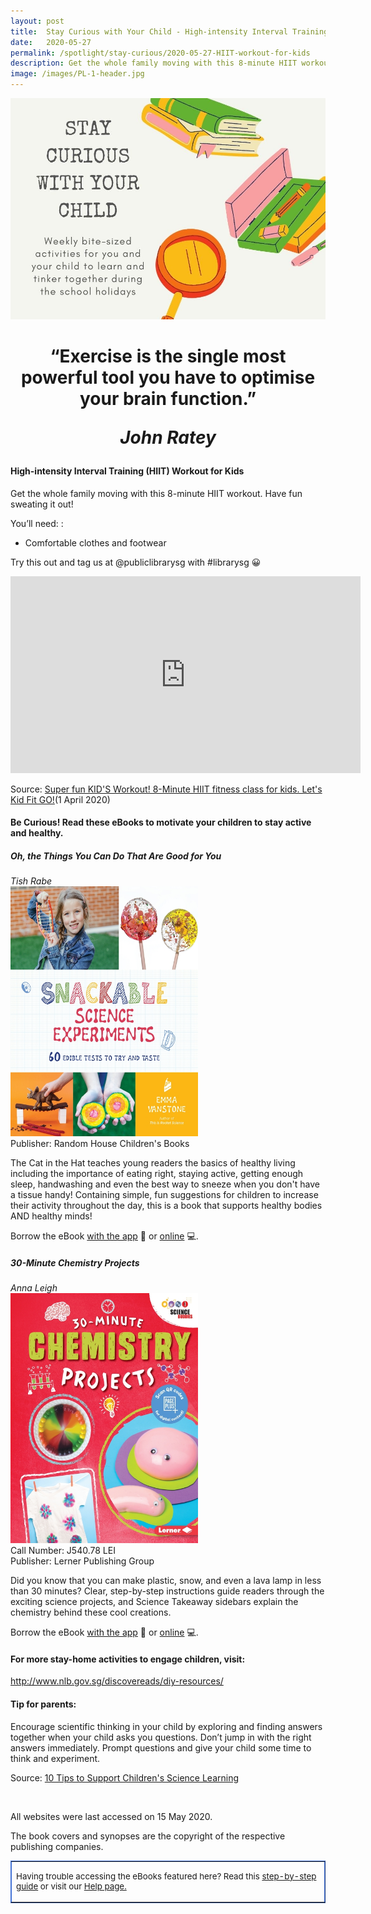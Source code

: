 ```yaml
---
layout: post
title:  Stay Curious with Your Child - High-intensity Interval Training (HIIT) Workout for Kids
date:   2020-05-27
permalink: /spotlight/stay-curious/2020-05-27-HIIT-workout-for-kids
description: Get the whole family moving with this 8-minute HIIT workout. Have fun sweating it out!
image: /images/PL-1-header.jpg
---
```

<img src="/images/PL-1-header.jpg">
<h1 style="text-align:center">“Exercise is the single most powerful tool you have to optimise your brain function.”<p><i>John Ratey</i></p></h1>
<h4>High-intensity Interval Training (HIIT) Workout for Kids</h4>
<p>Get the whole family moving with this 8-minute HIIT workout. Have fun sweating it out!</p>
<p>You’ll need: :</p>
<ul>
<li>Comfortable clothes and footwear</li>
</ul>
<p>Try this out and tag us at @publiclibrarysg with #librarysg 😀</p>
<div class="bp-youtube"><iframe width="560" height="315" src="https://www.youtube.com/embed/fomkRYcl_mo" frameborder="0" allow="accelerometer; autoplay; encrypted-media; gyroscope; picture-in-picture" allowfullscreen></iframe></div><p>Source: <a href="https://www.youtube.com/watch?v=fomkRYcl_mo&feature=youtu.be" target="_blank" rel="noopener">Super fun KID'S Workout! 8-Minute HIIT fitness class for kids. Let's Kid Fit GO!</a>(1 April 2020)
<h4>Be Curious! Read these eBooks to motivate your children to stay active and healthy.</h4>
<p><h5>Oh, the Things You Can Do That Are Good for You</h5></p>
<i>Tish Rabe</i><br/>
<a href="https://eresources.nlb.gov.sg/ereads/proxy?id=1B25D757-38FD-4025-84FA-62175E399D69"><img src="/images/PL-3-science1.jpg" style="width:300px; text-align:left;"></a><br/>
Publisher: Random House Children's Books<br/>
<p>The Cat in the Hat teaches young readers the basics of healthy living including the importance of eating right, staying active, getting enough sleep, handwashing and even the best way to sneeze when you don't have a tissue handy! Containing simple, fun suggestions for children to increase their activity throughout the day, this is a book that supports healthy bodies AND healthy minds!
</p>
Borrow the eBook <a href="https://eresources.nlb.gov.sg/ereads/proxy?id=1B25D757-38FD-4025-84FA-62175E399D69">with the app</a> 📱 or <a href="https://nlb.overdrive.com/media/1B25D757-38FD-4025-84FA-62175E399D69">online</a> 💻.
<p><h5>30-Minute Chemistry Projects</h5></p>
<i>Anna Leigh</i><br/>
<a href="https://eresources.nlb.gov.sg/ereads/proxy?id=B7C501FF-B51A-41CE-A267-E161096DDD89"><img src="/images/PL-3-science2.jpg" style="width:300px; text-align:left;"></a><br/>
Call Number: J540.78 LEI <br/>
Publisher: Lerner Publishing Group<br/>
<p>Did you know that you can make plastic, snow, and even a lava lamp in less than 30 minutes? Clear, step-by-step instructions guide readers through the exciting science projects, and Science Takeaway sidebars explain the chemistry behind these cool creations.</p>
Borrow the eBook <a href="https://eresources.nlb.gov.sg/ereads/proxy?id=B7C501FF-B51A-41CE-A267-E161096DDD89">with the app</a> 📱 or <a href="https://nlb.overdrive.com/media/B7C501FF-B51A-41CE-A267-E161096DDD89">online</a> 💻.
<h4>For more stay-home activities to engage children, visit:</h4>
<p><a href="http://www.nlb.gov.sg/discovereads/diy-resources/" target="_blank">http://www.nlb.gov.sg/discovereads/diy-resources/</a></p>
<h4>Tip for parents:</h4>
<p>Encourage scientific thinking in your child by exploring and finding answers together when your child asks you questions. Don’t jump in with the right answers immediately. Prompt questions and give your child some time to think and experiment.</p>
<p>Source: <a href="https://www.naeyc.org/our-work/families/support-science-learning" target="_blank">10 Tips to Support Children's Science Learning</a></p><br/>
<p>All websites were last accessed on 15 May 2020.</p>
<p>The book covers and synopses are the copyright of the respective publishing companies.</p>
<table style="border-color: #4372d6;" border="1px" cellspacing="0" cellpadding="0">
<tbody>
<tr>
<td>
<p style="font-size: 10pt;">Having trouble accessing the eBooks featured here? Read this <a href="/images/UsingNLB'sresourcepackage_guide_20200204.pdf" target="blank">step-by-step guide</a> or visit our <a href="/get-started-with/libby/">Help page.</a></p>
</td>
</tr>
</tbody>
</table>

